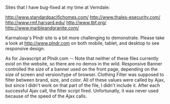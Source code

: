 Sites that I have bug-fixed at my time at Verndale:

http://www.standardpacifichomes.com/
http://www.thales-esecurity.com/
http://www.rmf.harvard.edu/
http://www.tbf.org/
http://www.marbleandgranite.com/


Karmaloop's Plndr site is a bit more challenging to demonstrate.  Please take a look at http://www.plndr.com on both mobile, tablet, and desktop to see responsive design.

As for Javascript at Plndr.com --
Note that neither of these files currently exist on the website, so there are no demos in the wild.
Responsive Banner controlled the size of a banner used on the front page, depending on the size of screen and version/type of browser.
Clothing Filter was supposed to filter between brand, size, and color.  All of these values were called by Ajax, but since I didn't work on that part of the file, I didn't include it. After each successful Ajax call, the filter script fired. Unfortunatly, it was never used because of the speed of the Ajax calls.

